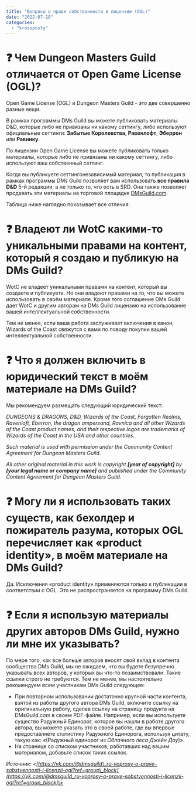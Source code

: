 ```yaml
---
title: "Вопросы о праве собственности и лицензии (OGL)"
date: "2022-07-18"
categories: 
  - "krossposty"
---
```


# ❓ Чем Dungeon Masters Guild отличается от Open Game License (OGL)?

Open Game License (OGL) и Dungeon Masters Guild - это две совершенно разные вещи.

В рамках программы DMs Guild вы можете публиковать материалы D&D, которые либо не привязаны ни какому сеттингу, либо используют официальные сеттинги: **Забытые Королевства**, **Равенлофт**, **Эберрон** или **Равнику**.

По лицензии Open Game License вы можете публиковать только материалы, которые либо не привязаны ни какому сеттингу, либо используют ваш собственный сеттинг.

Когда вы публикуете сеттингонезависимый материал, то публикация в рамках программы DMs Guild позволяет вам использовать **все правила** **D&D** 5-й редакции, а не только то, что есть в SRD. Она также позволяет продавать эти материалы на торговой площадке [DMsGuild.com](https://vk.com/away.php?to=http%3A%2F%2FDMsGuild.com&cc_key=).

Таблица ниже наглядно показывает все отличия:

# ❓ Владеют ли WotC какими-то уникальными правами на контент, который я создаю и публикую на DMs Guild?

WotC не владеет уникальными правами на контент, который вы создаете и публикуете. Но они владеют правами на то, что вы можете использовать в своём материале. Кроме того соглашение DMs Guild дает WotC и другим авторам на DMs Guild лицензию на использование вашей интеллектуальной собственности.

Тем не менее, если ваша работа заслуживает включения в канон, Wizards of the Coast свяжутся с вами по поводу покупки вашей интеллектуальной собственности.

# ❓ Что я должен включить в юридический текст в моём материале на DMs Guild?

Мы рекомендуем размещать следующий юридический текст:

_DUNGEONS & DRAGONS, D&D, Wizards of the Coast, Forgotten Realms, Ravenloft, Eberron, the dragon ampersand, Ravnica and all other Wizards of the Coast product names, and their respective logos are trademarks of Wizards of the Coast in the USA and other countries._

_Such material is used with permission under the Community Content Agreement for Dungeon Masters Guild._

_All other original material in this work is copyright **\[year of copyright\]** by **\[your legal name or company name\]** and published under the Community Content Agreement for Dungeon Masters Guild._

# ❓ Могу ли я использовать таких существ, как бехолдер и пожиратель разума, которых OGL перечисляет как «product identity», в моём материале на DMs Guild?

Да. Исключения «product identity» применяются только к публикации в соответствии с OGL. Это не распространяется на программу DMs Guild.

# ❓ Если я использую материалы других авторов DMs Guild, нужно ли мне их указывать?

По мере того, как все больше авторов вносят свой вклад в контента сообщества DMs Guild, мы не ожидаем, что вы будете безупречно указывать всех авторов, у которых вы что-то позаимствовали. Такие ссылки строго не требуются. Тем не менее, мы настоятельно рекомендуем всем участникам DMs Guild следующее:

- При повторном использовании достаточно крупной части контента, взятой из работы другого автора DMs Guild, включите ссылку на оригинальную работу, сделав ссылку на страницу продукта на DMsGuild.com в своем PDF-файле. Например, если вы используете существо Радужный Единорог, которое вы нашли в работе другого автора, вы можете указать это в своей работе, где вы впервые предоставляете статистику Радужного Единорога, используя цитату, такую как: «(Радужный единорог из _Облачного леса Джейн Доу_)».
- На странице со списком участников, работавших над вашим материалом, добавьте список таких ссылок.

_Источник: <[https://vk.com/@dmsguild\_ru-voprosy-o-prave-sobstvennosti-i-licenzii-ogl?ref=group\_block](https://vk.com/@dmsguild_ru-voprosy-o-prave-sobstvennosti-i-licenzii-ogl?ref=group_block)\>_
